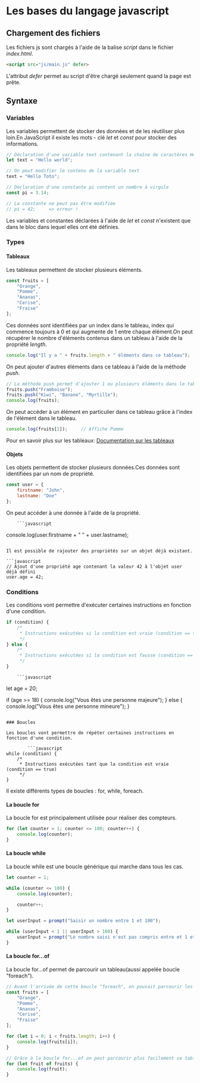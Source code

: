 # Les bases du langage javascript

## Chargement des fichiers

Les fichiers js sont chargés à l'aide de la balise _script_ dans le fichier _index.html_.

```html
<script src="js/main.js" defer>
```

L'attribut _defer_ permet au script d'être chargé seulement quand la page est prête.

## Syntaxe

### Variables

Les variables permettent de stocker des données et de les réutiliser plus loin.En JavaScript il existe les mots - clé *let* et _const_ pour stocker des informations.

```javascript
// Déclaration d'une variable text contenant la chaîne de caractères Hello world
let text = "Hello world";

// On peut modifier le contenu de la variable text
text = "Hello Toto";

// Déclaration d'une constante pi content un nombre à virgule
const pi = 3.14;

// La constante ne peut pas être modifiée
// pi = 42;     => erreur !
```

Les variables et constantes déclarées à l'aide de _let_ et _const_ n'existent que dans le bloc dans lequel elles ont été définies.

### Types

#### Tableaux

Les tableaux permettent de stocker plusieurs éléments.

```javascript
const fruits = [
    "Orange",
    "Pomme",
    "Ananas",
    "Cerise",
    "Fraise"
];
```

Ces données sont identifiées par un index dans le tableau, index qui commence toujours à 0 et qui augmente de 1 entre chaque élément.On peut récupérer le nombre d'éléments contenus dans un tableau à l'aide de la propriété *length*.

```javascript
console.log("Il y a " + fruits.length + " éléments dans ce tableau");
```

On peut ajouter d'autres éléments dans ce tableau à l'aide de la méthode *push*.

```javascript
// La méthode push permet d'ajouter 1 ou plusieurs éléments dans le tableau
fruits.push("Framboise");
fruits.push("Kiwi", "Banane", "Myrtille");
console.log(fruits);
```

On peut accéder à un élément en particulier dans ce tableau grâce à l'index de l'élément dans le tableau.

```javascript
console.log(fruits[1]);     // Affiche Pomme
```

Pour en savoir plus sur les tableaux: [Documentation sur les tableaux](https://developer.mozilla.org/fr/docs/Web/JavaScript/Reference/Global_Objects/Array)

#### Objets

Les objets permettent de stocker plusieurs données.Ces données sont identifiées par un nom de propriété.

```javascript
const user = {
    firstname: "John",
    lastname: "Doe"
};
```

On peut accéder à une donnée à l'aide de la propriété.

        ```javascript
console.log(user.firstname + " " + user.lastname);

```

Il est possible de rajouter des propriétés sur un objet déjà existant.

```javascript
// Ajout d'une propriété age contenant la valeur 42 à l'objet user déjà défini
user.age = 42;
```

### Conditions

Les conditions vont permettre d'exécuter certaines instructions en fonction d'une condition.

```javascript
if (condition) {
    /*
     * Instructions exécutées si la condition est vraie (condition == true)
     */
} else {
    /*
     * Instructions exécutées si la condition est fausse (condition == false)
     */
}
```

        ```javascript
let age = 20;

if (age >= 18) {
    console.log("Vous êtes une personne majeure");
} else {
    console.log("Vous êtes une personne mineure");
}

```

### Boucles

Les boucles vont permettre de répéter certaines instructions en fonction d'une condition.

        ```javascript
while (condition) {
    /*
     * Instructions exécutées tant que la condition est vraie (condition == true)
     */
}
```

Il existe différents types de boucles : for, while, foreach.

#### La boucle for

La boucle for est principalement utilisée pour réaliser des compteurs.

```javascript
for (let counter = 1; counter <= 100; counter++) {
    console.log(counter);
}
```

#### La boucle while

La boucle while est une boucle générique qui marche dans tous les cas.

```javascript
let counter = 1;

while (counter <= 100) {
    console.log(counter);

    counter++;
}

let userInput = prompt("Saisir un nombre entre 1 et 100");

while (userInput < 1 || userInput > 100) {
    userInput = prompt("Le nombre saisi n'est pas compris entre et 1 et 100");
}
```

#### La boucle for...of

La boucle for...of permet de parcourir un tableau(aussi appelée boucle "foreach").

```javascript
// Avant l'arrivée de cette boucle "foreach", on pouvait parcourir les tableaux avec la boucle for traditionnelle
const fruits = [
    "Orange",
    "Pomme",
    "Ananas",
    "Cerise",
    "Fraise"
];

for (let i = 0; i < fruits.length; i++) {
    console.log(fruits[i]);
}

// Grâce à la boucle for...of on peut parcourir plus facilement ce tableau
for (let fruit of fruits) {
    console.log(fruit);
}
```
